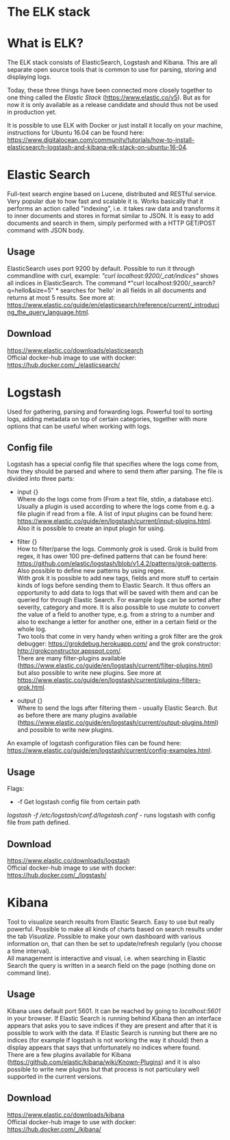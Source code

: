 # The ELK stack #

# What is ELK?
The ELK stack consists of ElasticSearch, Logstash and Kibana. This are all separate open source tools that is common to use for parsing, storing and displaying logs.

Today, these three things have been connected more closely together to one thing called the *Elastic Stack* (https://www.elastic.co/v5). But as for now it is only available as a release candidate and should thus not be used in production yet.

It is possible to use ELK with Docker or just install it locally on your machine, instructions for Ubuntu 16.04 can be found here: https://www.digitalocean.com/community/tutorials/how-to-install-elasticsearch-logstash-and-kibana-elk-stack-on-ubuntu-16-04.

# Elastic Search
Full-text search engine based on Lucene, distributed and RESTful service. Very popular due to how fast and scalable it is. Works basically that it performs an action called "indexing", i.e. it takes raw data and transforms it to inner documents and stores in format similar to JSON. It is easy to add documents and search in them, simply performed with a HTTP GET/POST command with JSON body.

## Usage
ElasticSearch uses port 9200 by default. Possible to run it through commandline with curl, example: *"curl localhost:9200/_cat/indices"* shows all indices in ElasticSearch. The command *"curl localhost:9200/_search?q=hello&size=5"  * searches for 'hello' in all fields in all documents and returns at most 5 results.  See more at: https://www.elastic.co/guide/en/elasticsearch/reference/current/_introducing_the_query_language.html.

## Download
https://www.elastic.co/downloads/elasticsearch  
Official docker-hub image to use with docker: https://hub.docker.com/_/elasticsearch/

# Logstash
Used for gathering, parsing and forwarding logs. Powerful tool to sorting logs, adding metadata on top of certain categories, together with more options that can be useful when working with logs.

## Config file
Logstash has a special config file that specifies where the logs come from, how they should be parsed and where to send them after parsing. The file is divided into three parts:

- input {}  
Where do the logs come from (From a text file, stdin, a database etc). Usually a plugin is used according to where the logs come from e.g. a file plugin if read from a file. A list of input plugins can be found here: https://www.elastic.co/guide/en/logstash/current/input-plugins.html. Also it is possible to create an input plugin for using.

- filter {}  
How to filter/parse the logs. Commonly *grok* is used. Grok is build from regex, it has ower 100 pre-defined patterns that can be found here: https://github.com/elastic/logstash/blob/v1.4.2/patterns/grok-patterns. Also possible to define new patterns by using regex.  
With grok it is possible to add new tags, fields and more stuff to certain kinds of logs before sending them to Elastic Search. It thus offers an opportunity to add data to logs that will be saved with them and can be queried for through Elastic Search. For example logs can be sorted after severity, category and more. It is also possible to use *mutate* to convert the value of a field to another type, e.g. from a string to a number and also to exchange a letter for another one, either in a certain field or the whole log.  
Two tools that come in very handy when writing a grok filter are the grok debugger: https://grokdebug.herokuapp.com/ and the grok constructor: http://grokconstructor.appspot.com/.  
There are many filter-plugins available (https://www.elastic.co/guide/en/logstash/current/filter-plugins.html) but also possible to write new plugins.
See more at https://www.elastic.co/guide/en/logstash/current/plugins-filters-grok.html.   

- output {}  
Where to send the logs after filtering them - usually Elastic Search. But as before there are many plugins available (https://www.elastic.co/guide/en/logstash/current/output-plugins.html) and possible to write new plugins.  
  
An example of logstash configuration files can be found here: https://www.elastic.co/guide/en/logstash/current/config-examples.html. 

## Usage
Flags: 
* -f Get logstash config file from certain path

*logstash -f /etc/logstash/conf.d/logstash.conf* - runs logstash with config file from path defined.

## Download
https://www.elastic.co/downloads/logstash  
Official docker-hub image to use with docker: https://hub.docker.com/_/logstash/

# Kibana
Tool to visualize search results from Elastic Search. Easy to use but really powerful. Possible to make all kinds of charts based on search results under the tab *Visualize*.
Possible to make your own dashboard with various information on, that can then be set to update/refresh regularly (you choose a time interval).  
All management is interactive and visual, i.e. when searching in Elastic Search the query is written in a search field on the page (nothing done on command line).

## Usage
Kibana uses default port 5601. It can be reached by going to *localhost:5601* in your browser. If Elastic Search is running behind Kibana then an interface appears that asks you to save indices if they are present and after that it is possible to work with the data.
If Elastic Search is running but there are no indices (for example if logstash is not working the way it should) then a display appears that says that unfortunately no indices where found.  
There are a few plugins available for Kibana (https://github.com/elastic/kibana/wiki/Known-Plugins) and it is also possible to write new plugins but that process is not particulary well supported in the current versions.

## Download
https://www.elastic.co/downloads/kibana  
Official docker-hub image to use with docker: https://hub.docker.com/_/kibana/